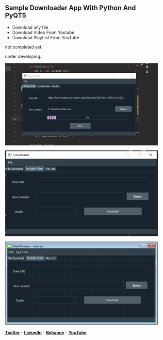 ## Sample Downloader App With Python And PyQT5
- Download any file
- Download Video From Youtube
- Download PlayList From YouTube

not completed yet.

under developing.

![Capture1](/assets/images/image1.PNG)

![Capture1](/assets/images/image2.PNG)

![Capture1](/assets/images/image3.PNG)

**[Twitter](https://twitter.com/anwarkamel11)** -
**[LinkedIn](https://www.linkedin.com/in/anwar-kamel-ouail-aa339314b)** -
**[Behance](https://www.behance.net/anwartech)** -
**[YouTube](https://www.youtube.com/AnwarTechn)** 
